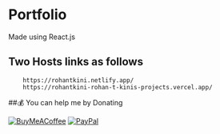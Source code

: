 # Portfolio
 Made using React.js <br>
## Two Hosts links as follows <br>
        https://rohantkini.netlify.app/
        https://rohantkini-rohan-t-kinis-projects.vercel.app/
##💰 You can help me by Donating

[![BuyMeACoffee](https://img.shields.io/badge/Buy%20Me%20a%20Coffee-ffdd00?style=for-the-badge&logo=buy-me-a-coffee&logoColor=black)](https://buymeacoffee.com/rohankini) [![PayPal](https://img.shields.io/badge/PayPal-00457C?style=for-the-badge&logo=paypal&logoColor=white)](https://paypal.me/RohanKinirk) 

